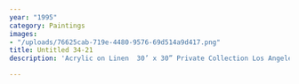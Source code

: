 ```yaml
---
year: "1995"
category: Paintings
images:
- "/uploads/76625cab-719e-4480-9576-69d514a9d417.png"
title: Untitled 34-21
description: 'Acrylic on Linen  30’ x 30” Private Collection Los Angeles '

---
```


